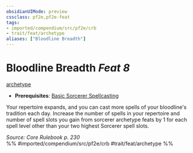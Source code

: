 ```yaml
---
obsidianUIMode: preview
cssclass: pf2e,pf2e-feat
tags:
- imported/compendium/src/pf2e/crb
- trait/feat/archetype
aliases: ["Bloodline Breadth"]
---
```

# Bloodline Breadth  *Feat 8*  
[archetype](archetype.md)  

- **Prerequisites**: [Basic Sorcerer Spellcasting](basic-sorcerer-spellcasting.md)

Your repertoire expands, and you can cast more spells of your bloodline's tradition each day. Increase the number of spells in your repertoire and number of spell slots you gain from sorcerer archetype feats by 1 for each spell level other than your two highest Sorcerer spell slots.

*Source: Core Rulebook p. 230*  
%% #imported/compendium/src/pf2e/crb #trait/feat/archetype %%